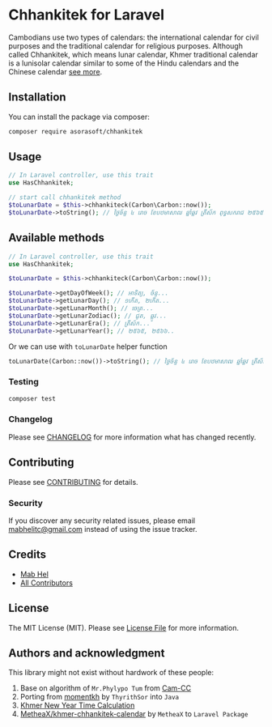 # Chhankitek for Laravel

Cambodians use two types of calendars: the international 
calendar for civil purposes and the traditional
calendar for religious purposes. Although called Chhankitek,
which means lunar calendar, Khmer traditional calendar is a 
lunisolar calendar similar to some of the Hindu calendars and the Chinese calendar [see more](http://www.cam-cc.org/calendar/).

## Installation

You can install the package via composer:

```bash
composer require asorasoft/chhankitek
```

## Usage

```php
// In Laravel controller, use this trait
use HasChhankitek;

// start call chhankitek method
$toLunarDate = $this->chhankiteck(Carbon\Carbon::now());
$toLunarDate->toString(); // ថ្ងៃច័ន្ទ ៤ រោច ខែបឋមាសាឍ ឆ្នាំឆ្លូវ ត្រីស័ក ពុទ្ធសករាជ ២៥៦៥
```

## Available methods

```php
// In Laravel controller, use this trait
use HasChhankitek;

$toLunarDate = $this->chhankiteck(Carbon\Carbon::now());

$toLunarDate->getDayOfWeek(); // អាទិត្យ, ច័ន្ទ...
$toLunarDate->getLunarDay(); // ១កើត, ២កើត...
$toLunarDate->getLunarMonth(); // ចេត្រ...
$toLunarDate->getLunarZodiac(); // ជូត, ឆ្លូវ...
$toLunarDate->getLunarEra(); // ត្រីស័ក...
$toLunarDate->getLunarYear(); // ២៥៦៥, ២៥៦៦..
```

Or we can use with `toLunarDate` helper function

```php
toLunarDate(Carbon::now())->toString(); // ថ្ងៃច័ន្ទ ៤ រោច ខែបឋមាសាឍ ឆ្នាំឆ្លូវ ត្រីស័ក ពុទ្ធសករាជ ២៥៦៥
```

### Testing

```bash
composer test
```

### Changelog

Please see [CHANGELOG](CHANGELOG.md) for more information what has changed recently.

## Contributing

Please see [CONTRIBUTING](CONTRIBUTING.md) for details.

### Security

If you discover any security related issues, please email mabhelitc@gmail.com instead of using the issue tracker.

## Credits

-   [Mab Hel](https://github.com/asorasoft)
-   [All Contributors](../../contributors)

## License

The MIT License (MIT). Please see [License File](LICENSE.md) for more information.

## Authors and acknowledgment

This library might not exist without hardwork of these people:
1. Base on algorithm of `Mr.Phylypo Tum` from [Cam-CC](https://www.cam-cc.org/calendar/)
2. Porting from [momentkh](https://github.com/ThyrithSor/momentkh) by `ThyrithSor` into `Java`
3. [Khmer New Year Time Calculation](http://www.dahlina.com/education/khmer_new_year_time.html)
4. [MetheaX/khmer-chhankitek-calendar](https://github.com/MetheaX/khmer-chhankitek-calendar) by `MetheaX` to `Laravel Package`
